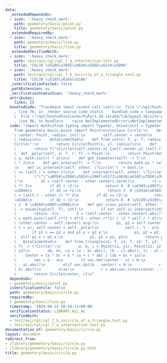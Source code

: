 ```yaml
---
data:
  _extendedDependsOn:
  - icon: ':heavy_check_mark:'
    path: geometory/basic/point.py
    title: geometory/basic/point.py
  _extendedRequiredBy:
  - icon: ':heavy_check_mark:'
    path: geometory/basic/line.py
    title: geometory/basic/line.py
  _extendedVerifiedWith:
  - icon: ':heavy_check_mark:'
    path: test/aoj/cgl/cgl_7_a_intersection.test.py
    title: "CGL7A \u5186\u306E\u4EA4\u5DEE\u5224\u5B9A"
  - icon: ':heavy_check_mark:'
    path: test/aoj/cgl/cgl_7_b_incircle_of_a_triangle.test.py
    title: "CGL7B \u5185\u63A5\u5186"
  _isVerificationFailed: false
  _pathExtension: py
  _verificationStatusIcon: ':heavy_check_mark:'
  attributes:
    links: []
  bundledCode: "Traceback (most recent call last):\n  File \"/opt/hostedtoolcache/PyPy/3.10.14/x64/lib/pypy3.10/site-packages/onlinejudge_verify/documentation/build.py\"\
    , line 76, in _render_source_code_stat\n    bundled_code = language.bundle(\n\
    \  File \"/opt/hostedtoolcache/PyPy/3.10.14/x64/lib/pypy3.10/site-packages/onlinejudge_verify/languages/python.py\"\
    , line 96, in bundle\n    raise NotImplementedError\nNotImplementedError\n"
  code: "import math\nfrom typing import TypeVar, Union\n\nT = TypeVar(\"T\")\n\n\
    from geometory.basic.point import Point\n\n\nclass Circle:\n    def __init__(self,\
    \ center: Point, radius: int):\n        self.center = center\n        self.r =\
    \ radius\n\n    @staticmethod\n    def from_int(x: T, y: T, radius: int) -> \"\
    Circle\":\n        return Circle(Point(x, y), radius)\n\n    def __str__(self):\n\
    \        return f\"<Circle({self.center.x} {self.center.y} {self.r})>\"\n\n  \
    \  def _polar(self, a: T, r: T) -> Point:\n        return Point(math.cos(r) *\
    \ a, math.sin(r) * a)\n\n    def get_diameter(self) -> T:\n        return self.r\
    \ * 2\n\n    def get_area(self) -> T:\n        return math.pi * self.r * self.r\n\
    \n    def is_intersect(self, other: \"Circle\") -> bool:\n        return self.center.dist_euclid(other.center)\
    \ <= (self.r + other.r)\n\n    def intersect(self, other: \"Circle\") -> int:\n\
    \        \"\"\"\u8FD4\u308A\u5024\u306F\u5171\u901A\u63A5\u7DDA\u306E\u6570\"\"\
    \"\n        d2 = (self.center - other.center).norm()\n        r2 = (self.r + other.r)\
    \ ** 2\n        if d2 > r2:\n            return 4  # \u63A5\u3057\u3066\u3044\u306A\
    \u3044\n        if d2 == r2:\n            return 3  # \u5916\u63A5\n        r2\
    \ = (self.r - other.r) ** 2\n        if d2 == r2:\n            return 1  # \u5185\
    \u63A5\n        if d2 < r2:\n            return 0  # \u5185\u5305\n        return\
    \ 2  # \u4EA4\u308F\u308B\n\n    def get_cross_point(self, other: \"Circle\")\
    \ -> Union[tuple[T, T], int]:\n        if not self.is_intersect(other):\n    \
    \        return -1\n        d = (self.center - other.center).abs()\n        a\
    \ = math.acos((self.r**2 + d**2 - other.r**2) / (2 * self.r * d))\n        t =\
    \ (other.center - self.center).arg()\n        p1, p2 = self.center + self._polar(self.r,\
    \ t + a), self.center + self._polar(\n            self.r, t - a\n        )\n \
    \       if p1.x == p2.x and p1.y > p2.y:\n            p1, p2 = p2, p1\n      \
    \  elif p1.x > p2.x:\n            p1, p2 = p2, p1\n        return p1, p2\n\n \
    \   @staticmethod\n    def from_triangle(x1: T, y1: T, x2: T, y2: T, x3: T, y3:\
    \ T) -> \"Circle\":\n        a, b, c = Point(x1, y1), Point(x2, y2), Point(x3,\
    \ y3)\n        ab, bc, ca = (a - b).abs(), (b - c).abs(), (c - a).abs()\n    \
    \    center = (a * bc + b * ca + c * ab) / (ab + bc + ca)\n        # Line.get_distance_segment_from_point\n\
    \        vec = b - a\n        if vec.dot(center - a) < 0:\n            r = (center\
    \ - a).abs()\n        elif vec.dot(b - center) < 0:\n            r = (center -\
    \ b).abs()\n        else:\n            r = abs(vec.cross(center - a) / vec.abs())\n\
    \        return Circle(center, r)\n"
  dependsOn:
  - geometory/basic/point.py
  isVerificationFile: false
  path: geometory/basic/circle.py
  requiredBy:
  - geometory/basic/line.py
  timestamp: '2024-08-15 10:59:11+09:00'
  verificationStatus: LIBRARY_ALL_AC
  verifiedWith:
  - test/aoj/cgl/cgl_7_b_incircle_of_a_triangle.test.py
  - test/aoj/cgl/cgl_7_a_intersection.test.py
documentation_of: geometory/basic/circle.py
layout: document
redirect_from:
- /library/geometory/basic/circle.py
- /library/geometory/basic/circle.py.html
title: geometory/basic/circle.py
---
```

